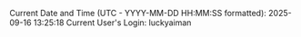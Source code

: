 Current Date and Time (UTC - YYYY-MM-DD HH:MM:SS formatted): 2025-09-16 13:25:18
Current User's Login: luckyaiman
